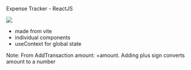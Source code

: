 Expense Tracker - ReactJS

![](../../Capture.PNG)

- made from vite
- individual components
- useContext for global state

Note: From AddTransaction amount: +amount. Adding plus sign converts amount to a number
